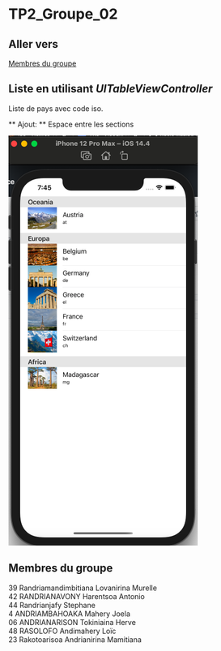 # TP2_Groupe_02

## Aller vers
  [Membres du groupe](#membres-du-groupe)

## Liste en utilisant _UITableViewController_
Liste de pays avec code iso.

** Ajout: ** Espace entre les sections


![Countries](https://github.com/mamy1310/TP2_Groupe_02/blob/main/countries.png)


## Membres du groupe
39 Randriamandimbitiana Lovanirina Murelle  
42 RANDRIANAVONY Harentsoa Antonio  
44 Randrianjafy Stephane  
4  ANDRIAMBAHOAKA Mahery Joela  
06 ANDRIANARISON Tokiniaina Herve  
48 RASOLOFO Andimahery Loïc  
23 Rakotoarisoa Andrianirina Mamitiana  
